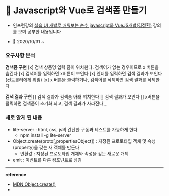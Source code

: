 # 	&#127811; Javascript와 Vue로 검색폼 만들기

- 인프런강의 [실습 UI 개발로 배워보는 순수 javascript와 VueJS개발(김정환)](https://www.inflearn.com/course/%EC%88%9C%EC%88%98js-vuejs-%EA%B0%9C%EB%B0%9C-%EA%B0%95%EC%A2%8C) 강의를 보며 공부한 내용입니다

- &#128198; 2020/10/31 ~ 

### 요구사항 분석
__검색폼 구현__
[x] 검색 상품명 입력 폼이 위치한다. 검색어가 없는 경우이므로 x 버튼을 숨긴다
[x] 검색어를 입력하면 x버튼이 보인다
[x] 엔터를 입력하면 검색 결과가 보인다(컨트롤러에게 위임)
[x] x 버튼을 클릭하거나, 검색어를 삭제하면 검색 결과를 삭제한다

__검색 결과 구현__
[] 검색 결과가 검색폼 아래 위치한다
[] 검색 결과가 보인다
[] x버튼을 클릭하면 검색폼이 초기화 되고, 검색 결과가 사라진다
_

### 새로 알게 된 내용
- lite-server : html, css, js의 간단한 구동과 테스트를 가능하게 한다
    - npm install -g lite-server
- Object.create(proto[,propertiesObject]) : 지정된 프로토타입 객체 및 속성(property)을 갖는 새 객체를 만든다
    - 반환값 : 지정된 프로토타입 개체와 속성을 갖는 새로운 개체
- emit : 이벤트를 다른 컴포넌트로 넘김
---
__reference__
- [MDN Object.create()](https://developer.mozilla.org/ko/docs/Web/JavaScript/Reference/Global_Objects/Object/create)
- 